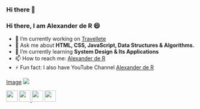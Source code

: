 ### Hi there 👋

<!--
**asderoyal/asderoyal** is a ✨ _special_ ✨ repository because its `README.md` (this file) appears on your GitHub profile.

Here are some ideas to get you started:

- 🔭 I’m currently working on ...
- 🌱 I’m currently learning ...
- 👯 I’m looking to collaborate on ...
- 🤔 I’m looking for help with ...
- 💬 Ask me about ...
- 📫 How to reach me: ...
- 😄 Pronouns: ...
- ⚡ Fun fact: ...
-->

<h3>Hi there, I am Alexander de R 😄 </h3>

- 🔭 I’m currently working on <a href="https://travellete.com" target="_blank">Travellete</a>
- 💬 Ask me about <strong>HTML, CSS, JavaScript, Data Structures & Algorithms.</strong>
- 🌱 I’m currently learning <strong>System Design & Its Applications</strong>
- 📫 How to reach me: <a href="https://www.linkedin.com/in/alexander-royal/" target="_blank">Alexander de R</a>
- ⚡ Fun fact: I also have YouTube Channel <a href="https://youtube.com/royal-academy" target="_blank">Alexander de R</a>

<p>
  <a href="https://www.youtube.com/royal-academy" target="_blank">Image</a>
  <img src="https://github.com/anuraghazra/github-readme-stats">
</p>

<p>
  <a href="https://www.linkedin.com/in/alexander-royal/"><img src="https://cdn.jsdelivr.net/npm/simple-icons@3.13.0/icons/linkedin.svg" height="30" width="30"></a>
  <a href="https://www.youtube.com/royal-academy/"><img src="https://cdn.jsdelivr.net/npm/simple-icons@3.13.0/icons/youtube.svg" height="30" width="30">      </a>
  <a href="https://www.github.com/asderoyal/"><img src="https://cdn.jsdelivr.net/npm/simple-icons@3.13.0/icons/github.svg" height="30" width="30"></a>
  <a href="https://www.twitter.com/"><img src="https://cdn.jsdelivr.net/npm/simple-icons@3.13.0/icons/twitter.svg" height="30" width="30"></a>
</p>
  
